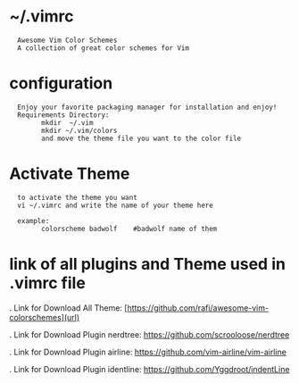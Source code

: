 
# ~/.vimrc
      Awesome Vim Color Schemes
      A collection of great color schemes for Vim

# configuration
      Enjoy your favorite packaging manager for installation and enjoy!
      Requirements Directory:
            mkdir  ~/.vim
            mkdir ~/.vim/colors
            and move the theme file you want to the color file

# Activate Theme
      to activate the theme you want
      vi ~/.vimrc and write the name of your theme here
      
      example:
            colorscheme badwolf    #badwolf name of them
      
# link of all plugins and Theme used in .vimrc  file
. Link for Download All Theme: [https://github.com/rafi/awesome-vim-colorschemes](url) 

. Link for Download Plugin nerdtree: https://github.com/scrooloose/nerdtree

. Link for Download Plugin airline: https://github.com/vim-airline/vim-airline

. Link for Download Plugin  identline: https://github.com/Yggdroot/indentLine





